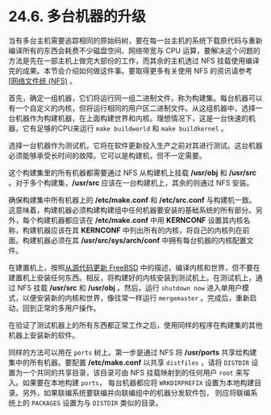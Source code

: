 # 24.6. 多台机器的升级

当有多台主机需要追踪相同的原始码树，要在每一台主机的系统下载原代码与重新编译所有的东西会耗费不少磁盘空间、网络带宽与 CPU 运算，要解决这个问题的方法是先在一部主机上做完大部份的工作，而其余的主机透过 NFS 挂载使用编译完的成果。本节会介绍如何做这件事。要取得更多有关使用 NFS 的资讯请参考 [[网络文件统 (NFS)](https://docs.freebsd.org/en/books/handbook/network-servers/index.html#network-nfs) 。

首先，确定一组机器，它们将运行同一组二进制文件，称为构建集。每台机器可以有一个自定义的内核，但将运行相同的用户区二进制文件。从这组机器中，选择一台机器作为构建机器，在上面构建世界和内核。理想情况下，这是一台快速的机器，它有足够的CPU来运行 `make buildworld` 和 `make buildkernel` 。

选择一台机器作为测试机，它将在软件更新投入生产之前对其进行测试。这台机器必须能够承受长时间的故障。它可以是构建机，但不一定需要。

这个构建集里的所有机器都需要通过 NFS 从构建机上挂载 **/usr/obj** 和 **/usr/src** 。对于多个构建集，**/usr/src** 应该在一台构建机上，其余的则通过 NFS 安装。

确保构建集中所有机器上的 **/etc/make.conf** 和 **/etc/src.conf** 与构建机一致。这意味着，构建机器必须构建构建组中任何机器要安装的基础系统的所有部分。另外，每个构建机器都应该在 **/etc/make.conf** 中用 **KERNCONF** 设置其内核名称，构建机器应该在其 **KERNCONF** 中列出所有的内核，将自己的内核列在前面。构建机器必须在其 **/usr/src/sys/arch/conf** 中拥有每台机器的内核配置文件。

在建置机上，按照[从源代码更新 FreeBSD](https://docs.freebsd.org/en/books/handbook/cutting-edge/#makeworld) 中的描述，编译内核和世界，但不要在建置机上安装任何东西。相反，将构建好的内核安装到测试机上。在测试机上，通过 NFS 挂载 **/usr/src** 和 **/usr/obj** 。然后，运行 `shutdown now` 进入单用户模式，以便安装新的内核和世界，像往常一样运行 `mergemaster` 。完成后，重新启动，回到正常的多用户操作。

在验证了测试机器上的所有东西都正常工作之后，使用同样的程序在构建集的其他机器上安装新的软件。

同样的方法可以用在 `ports` 树上。第一步是通过 NFS 将 **/usr/ports** 共享给构建集中的所有机器。要配置 **/etc/make.conf** 以共享 `distfiles` ，请将 `DISTDIR` 设置为一个共同的共享目录，该目录可由 NFS 挂载映射到的任何用户 `root` 来写入。如果要在本地构建 `ports`， 每台机器都应将 `WRKDIRPREFIX` 设置为本地构建目录。另外，如果联编系统要联编并向联编组中的机器分发软件包， 则应将联编系统上的 `PACKAGES` 设置为与 `DISTDIR` 类似的目录。


